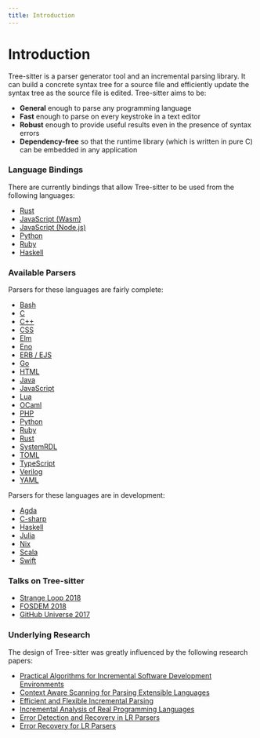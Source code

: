 ```yaml
---
title: Introduction
---
```


# Introduction

Tree-sitter is a parser generator tool and an incremental parsing library. It can build a concrete syntax tree for a source file and efficiently update the syntax tree as the source file is edited. Tree-sitter aims to be:

* **General** enough to parse any programming language
* **Fast** enough to parse on every keystroke in a text editor
* **Robust** enough to provide useful results even in the presence of syntax errors
* **Dependency-free** so that the runtime library (which is written in pure C) can be embedded in any application

### Language Bindings

There are currently bindings that allow Tree-sitter to be used from the following languages:

* [Rust](https://github.com/tree-sitter/tree-sitter/tree/master/lib/binding_rust)
* [JavaScript (Wasm)](https://github.com/tree-sitter/tree-sitter/tree/master/lib/binding_web)
* [JavaScript (Node.js)](https://github.com/tree-sitter/node-tree-sitter)
* [Python](https://github.com/tree-sitter/py-tree-sitter)
* [Ruby](https://github.com/tree-sitter/ruby-tree-sitter)
* [Haskell](https://github.com/tree-sitter/haskell-tree-sitter)

### Available Parsers

Parsers for these languages are fairly complete:

* [Bash](https://github.com/tree-sitter/tree-sitter-bash)
* [C](https://github.com/tree-sitter/tree-sitter-c)
* [C++](https://github.com/tree-sitter/tree-sitter-cpp)
* [CSS](https://github.com/tree-sitter/tree-sitter-css)
* [Elm](https://github.com/razzeee/tree-sitter-elm)
* [Eno](https://github.com/eno-lang/tree-sitter-eno)
* [ERB / EJS](https://github.com/tree-sitter/tree-sitter-embedded-template)
* [Go](https://github.com/tree-sitter/tree-sitter-go)
* [HTML](https://github.com/tree-sitter/tree-sitter-html)
* [Java](https://github.com/tree-sitter/tree-sitter-java)
* [JavaScript](https://github.com/tree-sitter/tree-sitter-javascript)
* [Lua](https://github.com/Azganoth/tree-sitter-lua)
* [OCaml](https://github.com/tree-sitter/tree-sitter-ocaml)
* [PHP](https://github.com/tree-sitter/tree-sitter-php)
* [Python](https://github.com/tree-sitter/tree-sitter-python)
* [Ruby](https://github.com/tree-sitter/tree-sitter-ruby)
* [Rust](https://github.com/tree-sitter/tree-sitter-rust)
* [SystemRDL](https://github.com/SystemRDL/tree-sitter-systemrdl)
* [TOML](https://github.com/ikatyang/tree-sitter-toml)
* [TypeScript](https://github.com/tree-sitter/tree-sitter-typescript)
* [Verilog](https://github.com/tree-sitter/tree-sitter-verilog)
* [YAML](https://github.com/ikatyang/tree-sitter-yaml)

Parsers for these languages are in development:

* [Agda](https://github.com/tree-sitter/tree-sitter-agda)
* [C-sharp](https://github.com/tree-sitter/tree-sitter-c-sharp)
* [Haskell](https://github.com/tree-sitter/tree-sitter-haskell)
* [Julia](https://github.com/tree-sitter/tree-sitter-julia)
* [Nix](https://github.com/cstrahan/tree-sitter-nix)
* [Scala](https://github.com/tree-sitter/tree-sitter-scala)
* [Swift](https://github.com/tree-sitter/tree-sitter-swift)

### Talks on Tree-sitter

* [Strange Loop 2018](https://www.thestrangeloop.com/2018/tree-sitter---a-new-parsing-system-for-programming-tools.html)
* [FOSDEM 2018](https://www.youtube.com/watch?v=0CGzC_iss-8)
* [GitHub Universe 2017](https://www.youtube.com/watch?v=a1rC79DHpmY)

### Underlying Research

The design of Tree-sitter was greatly influenced by the following research papers:

- [Practical Algorithms for Incremental Software Development Environments](https://www2.eecs.berkeley.edu/Pubs/TechRpts/1997/CSD-97-946.pdf)
- [Context Aware Scanning for Parsing Extensible Languages](http://www.umsec.umn.edu/publications/Context-Aware-Scanning-Parsing-Extensible)
- [Efficient and Flexible Incremental Parsing](http://ftp.cs.berkeley.edu/sggs/toplas-parsing.ps)
- [Incremental Analysis of Real Programming Languages](https://pdfs.semanticscholar.org/ca69/018c29cc415820ed207d7e1d391e2da1656f.pdf)
- [Error Detection and Recovery in LR Parsers](http://what-when-how.com/compiler-writing/bottom-up-parsing-compiler-writing-part-13)
- [Error Recovery for LR Parsers](http://www.dtic.mil/dtic/tr/fulltext/u2/a043470.pdf)
